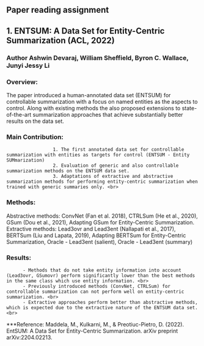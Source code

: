 ## Paper reading assignment
## 1. ENTSUM: A Data Set for Entity-Centric Summarization (ACL, 2022)
### Author Ashwin Devaraj, William Sheffield, Byron C. Wallace, Junyi Jessy Li

 ### Overview:  
The paper introduced a human-annotated data set (ENTSUM) for controllable summarization with a focus on named entities as the aspects to control. 
Along with existing methods the also proposed extensions to state-of-the-art summarization approaches that achieve substantially better results on the data set. <br>
### Main Contribution: <br>  
                     1. The first annotated data set for controllable summarization with entities as targets for control (ENTSUM - Entity SUMmarization)
                     2. Evaluation of generic and also controllable summarization methods on the ENTSUM data set.
                     3. Adaptations of extractive and abstractive summarization methods for performing entity-centric summarization when trained with generic summaries only. <br>
     
### Methods:  <br>
Abstractive methods: ConvNet (Fan et al. 2018), CTRLSum (He et al., 2020), GSum (Dou et al., 2021), Adapting GSum for Entity-Centric Summarization. <br>
Extractive methods: Lead3ovr and Lead3ent (Nallapati et al., 2017), BERTSum (Liu and Lapata, 2019), Adapting BERTSum for Entity-Centric Summarization, Oracle - Lead3ent (salient), Oracle - Lead3ent (summary) <br>

### Results:<br>
          - Methods that do not take entity information into account (Lead3ovr, GSumovr) perform significantly lower than the best methods in the same class which use entity information. <br>
          - Previously introduced methods (ConvNet, CTRLSum) for controllable summarization can not perform well on entity-centric summarization. <br>
          - Extractive approaches perform better than abstractive methods, which is expected due to the extractive nature of the ENTSUM data set. <br>

***Reference: Maddela, M., Kulkarni, M., & Preotiuc-Pietro, D. (2022). EntSUM: A Data Set for Entity-Centric Summarization. arXiv preprint arXiv:2204.02213.
